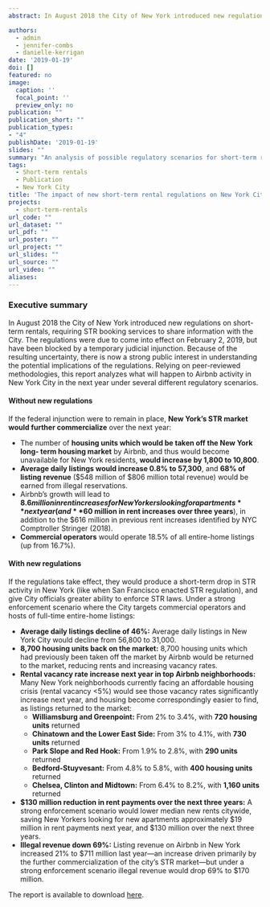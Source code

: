 ```yaml
---
abstract: In August 2018 the City of New York introduced new regulations on short-term rentals, requiring STR booking services to share information with the City. The regulations were due to come into effect on February 2, 2019, but have been blocked by a temporary judicial injunction. If the federal injunction were to remain in place, New York’s STR market would further commercialize over the next year. 10,800 housing units would be taken off the New York long-term housing market, leading to $60 million in rent increases over three years. Commercial operators would operate 18.5% of all entire-home listings. If the regulations take effect, they would produce a short-term drop in STR activity in New York (like when San Francisco enacted STR regulation), and give City officials greater ability to enforce STR laws. Under a strong enforcement scenario where the City targets commercial operators and hosts of full-time entire-home listings, 8,700 housing units which had previously been taken off the market by Airbnb would be returned to the market, reducing rents and increasing vacancy rates.

authors:
  - admin
  - jennifer-combs
  - danielle-kerrigan
date: '2019-01-19'
doi: []
featured: no
image:
  caption: ''
  focal_point: ''
  preview_only: no
publication: ""
publication_short: ""
publication_types:
- "4"
publishDate: '2019-01-19'
slides: ""
summary: "An analysis of possible regulatory scenarios for short-term rentals in New York City"
tags:
  - Short-term rentals
  - Publication
  - New York City
title: 'The impact of new short-term rental regulations on New York City'
projects:
  - short-term-rentals
url_code: ""
url_dataset: ""
url_pdf: ""
url_poster: ""
url_project: ""
url_slides: ""
url_source: ""
url_video: ""
aliases:
---
```


### Executive summary

In August 2018 the City of New York introduced new regulations on short- term rentals, requiring STR booking services to share information with the City. The regulations were due to come into effect on February 2, 2019, but have been blocked by a temporary judicial injunction. Because of the resulting uncertainty, there is now a strong public interest in understanding the potential implications of the regulations. Relying on peer-reviewed methodologies, this report analyzes what will happen to Airbnb activity in New York City in the next year under several different regulatory scenarios.

#### Without new regulations

If the federal injunction were to remain in place, **New York’s STR market would further commercialize** over the next year:

- The number of **housing units which would be taken off the New York long- term housing market** by Airbnb, and thus would become unavailable for New York residents, **would increase by 1,800 to 10,800**.
- **Average daily listings would increase 0.8% to 57,300**, and **68% of listing revenue** ($548 million of $806 million total revenue) would be earned from illegal reservations.
- Airbnb’s growth will lead to **$8.6 million in rent increases for New Yorkers looking for apartments** next year (and **$60 million in rent increases over three years**), in addition to the $616 million in previous rent increases identified by NYC Comptroller Stringer (2018).
- **Commercial operators** would operate 18.5% of all entire-home listings (up from 16.7%).

#### With new regulations

If the regulations take effect, they would produce a short-term drop in STR activity in New York (like when San Francisco enacted STR regulation), and give City officials greater ability to enforce STR laws. Under a strong enforcement scenario where the City targets commercial operators and hosts of full-time entire-home listings:

- **Average daily listings decline of 46%:** Average daily listings in New York City would decline from 56,800 to 31,000.
- **8,700 housing units back on the market:** 8,700 housing units which had previously been taken off the market by Airbnb would be returned to the market, reducing rents and increasing vacancy rates.
- **Rental vacancy rate increase next year in top Airbnb neighborhoods:** Many New York neighborhoods currently facing an affordable housing crisis (rental vacancy <5%) would see those vacancy rates significantly increase next year, and housing become correspondingly easier to find, as listings returned to the market:
    - **Williamsburg and Greenpoint:** From 2% to 3.4%, with **720 housing units** returned
    - **Chinatown and the Lower East Side:** From 3% to 4.1%, with **730 units** returned
    - **Park Slope and Red Hook:** From 1.9% to 2.8%, with **290 units** returned
    - **Bedford-Stuyvesant:** From 4.8% to 5.8%, with **400 housing units** returned
    - **Chelsea, Clinton and Midtown:** From 6.4% to 8.2%, with **1,160 units** returned
- **$130 million reduction in rent payments over the next three years:** A strong enforcement scenario would lower median new rents citywide, saving New Yorkers looking for new apartments approximately $19 million in rent payments next year, and $130 million over the next three years.
- **Illegal revenue down 69%:** Listing revenue on Airbnb in New York increased 21% to $711 million last year—an increase driven primarily by the further commercialization of the city’s STR market—but under a strong enforcement scenario illegal revenue would drop 69% to $170 million.


The report is available to download [here](impact-of-new-regulations.pdf).